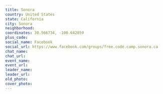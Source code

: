 ```yaml
---
title: Sonora
country: United States
state: California
city: Sonora
neighborhood: 
coordinates: 30.566734, -100.642859
plus_code:
social_name: Facebook
social_url: https://www.facebook.com/groups/free.code.camp.sonora.ca
chat_name:
chat_url:
event_name:
event_url:
leader_name:
leader_url:
old_photo: 
cover_photo:
---
```


